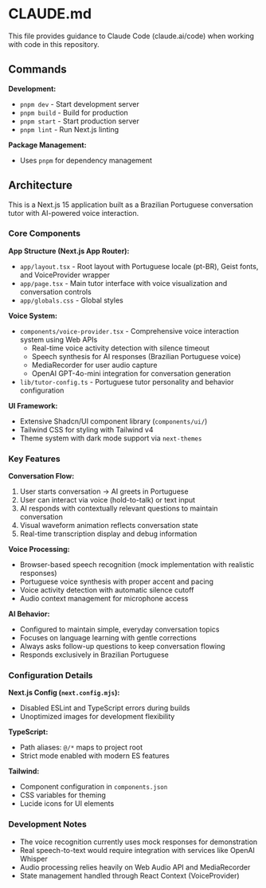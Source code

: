 # CLAUDE.md

This file provides guidance to Claude Code (claude.ai/code) when working with code in this repository.

## Commands

**Development:**
- `pnpm dev` - Start development server
- `pnpm build` - Build for production
- `pnpm start` - Start production server
- `pnpm lint` - Run Next.js linting

**Package Management:**
- Uses `pnpm` for dependency management

## Architecture

This is a Next.js 15 application built as a Brazilian Portuguese conversation tutor with AI-powered voice interaction.

### Core Components

**App Structure (Next.js App Router):**
- `app/layout.tsx` - Root layout with Portuguese locale (pt-BR), Geist fonts, and VoiceProvider wrapper
- `app/page.tsx` - Main tutor interface with voice visualization and conversation controls
- `app/globals.css` - Global styles

**Voice System:**
- `components/voice-provider.tsx` - Comprehensive voice interaction system using Web APIs
  - Real-time voice activity detection with silence timeout
  - Speech synthesis for AI responses (Brazilian Portuguese voice)
  - MediaRecorder for user audio capture
  - OpenAI GPT-4o-mini integration for conversation generation
- `lib/tutor-config.ts` - Portuguese tutor personality and behavior configuration

**UI Framework:**
- Extensive Shadcn/UI component library (`components/ui/`)
- Tailwind CSS for styling with Tailwind v4
- Theme system with dark mode support via `next-themes`

### Key Features

**Conversation Flow:**
1. User starts conversation → AI greets in Portuguese
2. User can interact via voice (hold-to-talk) or text input
3. AI responds with contextually relevant questions to maintain conversation
4. Visual waveform animation reflects conversation state
5. Real-time transcription display and debug information

**Voice Processing:**
- Browser-based speech recognition (mock implementation with realistic responses)
- Portuguese voice synthesis with proper accent and pacing
- Voice activity detection with automatic silence cutoff
- Audio context management for microphone access

**AI Behavior:**
- Configured to maintain simple, everyday conversation topics
- Focuses on language learning with gentle corrections
- Always asks follow-up questions to keep conversation flowing
- Responds exclusively in Brazilian Portuguese

### Configuration Details

**Next.js Config (`next.config.mjs`):**
- Disabled ESLint and TypeScript errors during builds
- Unoptimized images for development flexibility

**TypeScript:**
- Path aliases: `@/*` maps to project root
- Strict mode enabled with modern ES features

**Tailwind:**
- Component configuration in `components.json`
- CSS variables for theming
- Lucide icons for UI elements

### Development Notes

- The voice recognition currently uses mock responses for demonstration
- Real speech-to-text would require integration with services like OpenAI Whisper
- Audio processing relies heavily on Web Audio API and MediaRecorder
- State management handled through React Context (VoiceProvider)
